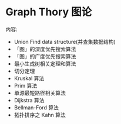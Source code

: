 # Graph Thory 图论
内容:
- Union Find data structure(并查集数据结构)
- 「图」的深度优先搜索算法
- 「图」的广度优先搜索算法
- 最小生成树相关定理和算法
- 切分定理
- Kruskal 算法
- Prim 算法
- 单源最短路径相关算法
- Dijkstra 算法
- Bellman-Ford 算法
- 拓扑排序之 Kahn 算法
